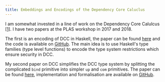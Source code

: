 ```yaml
---
title: Embeddings and Encodings of the Dependency Core Caluclus
---
```


I am somewhat invested in a line of work on the Dependency Core Calulcus
[[1]](../references/DCC.pdf). I have two papers at the PLAS workshop in 2017
and 2018.

The first is an encoding of DCC in Haskell, the paper can be found
[here](../papers/DCC-plas2017.pdf) and the code is available on
[GitHub](https://github.com/MaximilianAlgehed/DCC). The main idea is to
use Haskell's type families (type level functions) to encode the type
system restrictions which ensure security in DCC.

My second paper on DCC simplifies the DCC type system by splitting the
complicated `bind` primitive into simpler `up` and `com` primitives.
The paper can be found [here](../papers/SDCC-plas2018.pdf),
implementation and formalisation are available on
[GitHub](https://github.com/MaximilianAlgehed/SDCC).
